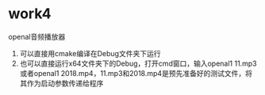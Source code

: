 # work4
openal音频播放器

1. 可以直接用cmake编译在Debug文件夹下运行
2. 也可以直接运行x64文件夹下的Debug，打开cmd窗口，输入openal1 11.mp3或者openal1 2018.mp4，11.mp3和2018.mp4是预先准备好的测试文件，将其作为启动参数传递给程序